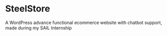 # SteelStore
 A WordPress advance functional ecommerce website with chatbot support, made during my SAIL Internship

